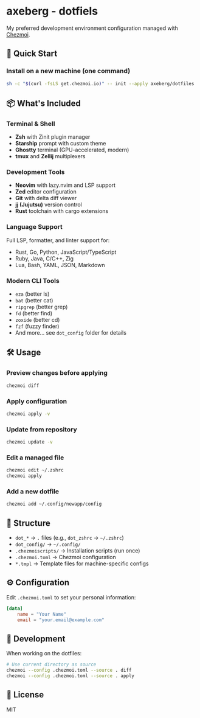 # axeberg - dotfiels

My preferred development environment configuration managed with [Chezmoi](https://www.chezmoi.io/).

## 🚀 Quick Start

### Install on a new machine (one command)
```bash
sh -c "$(curl -fsLS get.chezmoi.io)" -- init --apply axeberg/dotfiles
```

## 📦 What's Included

### Terminal & Shell
- **Zsh** with Zinit plugin manager
- **Starship** prompt with custom theme
- **Ghostty** terminal (GPU-accelerated, modern)
- **tmux** and **Zellij** multiplexers

### Development Tools
- **Neovim** with lazy.nvim and LSP support
- **Zed** editor configuration
- **Git** with delta diff viewer
- **jj (Jujutsu)** version control
- **Rust** toolchain with cargo extensions

### Language Support
Full LSP, formatter, and linter support for:
- Rust, Go, Python, JavaScript/TypeScript
- Ruby, Java, C/C++, Zig
- Lua, Bash, YAML, JSON, Markdown

### Modern CLI Tools
- `eza` (better ls)
- `bat` (better cat)
- `ripgrep` (better grep)
- `fd` (better find)
- `zoxide` (better cd)
- `fzf` (fuzzy finder)
- And more... see `dot_config` folder for details

## 🛠️ Usage

### Preview changes before applying
```bash
chezmoi diff
```

### Apply configuration
```bash
chezmoi apply -v
```

### Update from repository
```bash
chezmoi update -v
```

### Edit a managed file
```bash
chezmoi edit ~/.zshrc
chezmoi apply
```

### Add a new dotfile
```bash
chezmoi add ~/.config/newapp/config
```

## 📁 Structure

- `dot_*` → `.` files (e.g., `dot_zshrc` → `~/.zshrc`)
- `dot_config/` → `~/.config/`
- `.chezmoiscripts/` → Installation scripts (run once)
- `.chezmoi.toml` → Chezmoi configuration
- `*.tmpl` → Template files for machine-specific configs

## ⚙️ Configuration

Edit `.chezmoi.toml` to set your personal information:
```toml
[data]
    name = "Your Name"
    email = "your.email@example.com"
```

## 🔧 Development

When working on the dotfiles:
```bash
# Use current directory as source
chezmoi --config .chezmoi.toml --source . diff
chezmoi --config .chezmoi.toml --source . apply
```

## 📝 License

MIT
